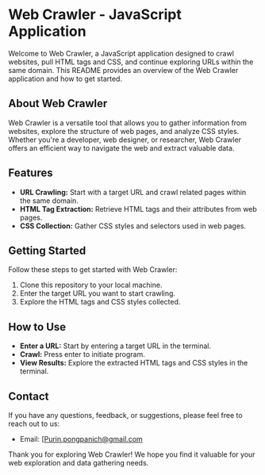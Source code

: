 # Web Crawler - JavaScript Application

Welcome to Web Crawler, a JavaScript application designed to crawl websites, pull HTML tags and CSS, and continue exploring URLs within the same domain. This README provides an overview of the Web Crawler application and how to get started.

## About Web Crawler

Web Crawler is a versatile tool that allows you to gather information from websites, explore the structure of web pages, and analyze CSS styles. Whether you're a developer, web designer, or researcher, Web Crawler offers an efficient way to navigate the web and extract valuable data.

## Features

- **URL Crawling:** Start with a target URL and crawl related pages within the same domain.
- **HTML Tag Extraction:** Retrieve HTML tags and their attributes from web pages.
- **CSS Collection:** Gather CSS styles and selectors used in web pages.

## Getting Started

Follow these steps to get started with Web Crawler:

1. Clone this repository to your local machine.
2. Enter the target URL you want to start crawling.
3. Explore the HTML tags and CSS styles collected.

## How to Use

- **Enter a URL:** Start by entering a target URL in the terminal.
- **Crawl:** Press enter to initiate program.
- **View Results:** Explore the extracted HTML tags and CSS styles in the terminal.

## Contact

If you have any questions, feedback, or suggestions, please feel free to reach out to us:

- Email: [Purin.pongpanich@gmail.com

Thank you for exploring Web Crawler! We hope you find it valuable for your web exploration and data gathering needs.
